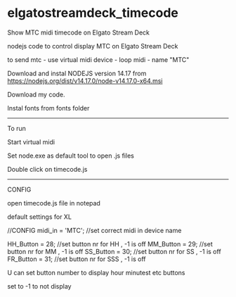 # elgatostreamdeck_timecode
Show MTC midi timecode on Elgato Stream Deck


nodejs code to control display MTC on Elgato Stream Deck

to send mtc - use virtual midi device - loop midi - name "MTC"

Download and instal NODEJS version 14.17 from https://nodejs.org/dist/v14.17.0/node-v14.17.0-x64.msi

Download my code.

Instal fonts from fonts folder

----------

To run

Start virtual midi

Set node.exe as default tool to open .js files

Double click on timecode.js

------------

CONFIG

open timecode.js file in notepad


default settings for XL 

//CONFIG
midi_in = 'MTC';     //set correct midi in device name

HH_Button = 28;     //set button nr for HH , -1 is off
MM_Button = 29;     //set button nr for MM , -1 is off
SS_Button = 30;     //set button nr for SS , -1 is off
FR_Button = 31;    //set button nr for SSS , -1 is off


U can set button number to display hour minutest etc buttons

set to -1 to not display
